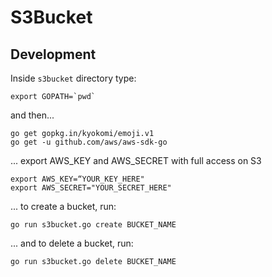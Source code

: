 # S3Bucket

## Development

Inside ```s3bucket``` directory type: 

    export GOPATH=`pwd`


and then...

    go get gopkg.in/kyokomi/emoji.v1
    go get -u github.com/aws/aws-sdk-go




... export AWS_KEY and AWS_SECRET with full access on S3

    export AWS_KEY=“YOUR_KEY_HERE"
    export AWS_SECRET="YOUR_SECRET_HERE"



... to create a bucket, run:


    go run s3bucket.go create BUCKET_NAME



... and to delete a bucket, run:


    go run s3bucket.go delete BUCKET_NAME
    




